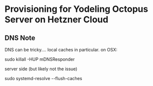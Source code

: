 # Provisioning for Yodeling Octopus Server on Hetzner Cloud

## DNS Note

DNS can be tricky.... local caches in particular. on OSX: 

sudo killall -HUP mDNSResponder

server side (but likely not the issue)

sudo systemd-resolve --flush-caches